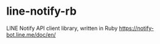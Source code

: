 # line-notify-rb
LINE Notify API client library, written in Ruby https://notify-bot.line.me/doc/en/
